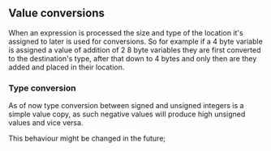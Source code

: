 ## Value conversions

When an expression is processed the size and type of the location it's assigned to later is used for conversions. So for example if a 4 byte variable is assigned a value of addition of 2 8 byte variables they are first converted  to the destination's type, after that down to 4 bytes and only then are they added and placed in their location.

### Type conversion
As of now type conversion between signed and unsigned integers is a simple value copy, as such negative values will produce high unsigned values and vice versa.

This behaviour might be changed in the future;